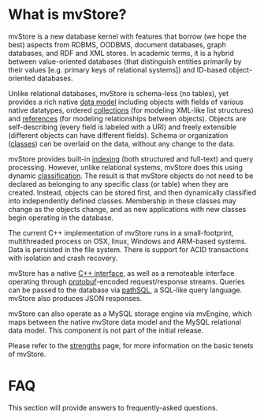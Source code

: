 # What is mvStore?

mvStore is a new database kernel with features that borrow (we hope the best) aspects from
RDBMS, OODBMS, document databases, graph databases, and RDF and XML stores. 
In academic terms, it is a hybrid between value-oriented databases (that distinguish entities primarily by their values
[e.g. primary keys of relational systems]) and ID-based object-oriented databases.

Unlike relational databases, mvStore is schema-less (no tables), yet provides a rich native 
[data model](./terminology.md#essential-concepts-data-model) including objects with fields of 
various native datatypes, ordered [collections](./terminology.md#collection) (for modeling XML-like list structures)
and [references](./terminology.md#pin-reference) (for modeling relationships between objects). 
Objects are self-describing (every field is labeled with a URI) and freely extensible 
(different objects can have different fields). Schema or organization ([classes](./terminology.md#class)) 
can be overlaid on the data, without any change to the data.

mvStore provides built-in [indexing](./terminology.md#index) (both structured and full-text) and query processing. 
However, unlike relational systems, mvStore does this using dynamic [classification](./terminology.md#class). 
The result is that mvStore objects do not need to be declared as belonging to any specific class (or table) when they are created. 
Instead, objects can be stored first, and then dynamically classified into independently defined classes. 
Membership in these classes may change as the objects change, and as new applications with new classes begin operating in the database.

The current C++ implementation of mvStore runs in a small-footprint, multithreaded process on OSX, linux, Windows and ARM-based systems. 
Data is persisted in the file system. There is support for ACID transactions with isolation and crash recovery.

mvStore has a native [C++ interface](./terminology.md#c-interface), as well as a remoteable interface operating through 
[protobuf](./terminology.md#protocol-buffer)-encoded request/response streams. Queries can be passed to the database via 
[pathSQL](./terminology.md#pathsql), a SQL-like query language. mvStore also produces JSON responses.

mvStore can also operate as a MySQL storage engine via mvEngine, 
which maps between the native mvStore data model and the MySQL relational data model.
This component is not part of the initial release.

Please refer to the [strengths](./strengths.md) page, for more information on the
basic tenets of mvStore.

# FAQ
This section will provide answers to frequently-asked questions.
